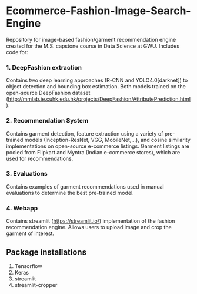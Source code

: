 # Ecommerce-Fashion-Image-Search-Engine

Repository for image-based fashion/garment recommendation engine created for the M.S. capstone course in Data Science at GWU. Includes code for:

### 1. DeepFashion extraction
Contains two deep learning approaches (R-CNN and YOLO4.0[darknet]) to object detection and bounding box estimation. Both models trained on the open-source DeepFashion dataset (http://mmlab.ie.cuhk.edu.hk/projects/DeepFashion/AttributePrediction.html). 

### 2. Recommendation System
Contains garment detection, feature extraction using a variety of pre-trained models (Inception-ResNet, VGG, MobileNet,...), and cosine similarity implementations on open-source e-commerce listings. Garment listings are pooled from Flipkart and Myntra (Indian e-commerce stores), which are used for recommendations. 

### 3. Evaluations
Contains examples of garment recommendations used in manual evaluations to determine the best pre-trained model. 

### 4. Webapp
Contains streamlit (https://streamlit.io/) implementation of the fashion recommendation engine. Allows users to upload image and crop the garment of interest. 

## Package installations
1. Tensorflow
2. Keras
3. streamlit
4. streamlit-cropper

